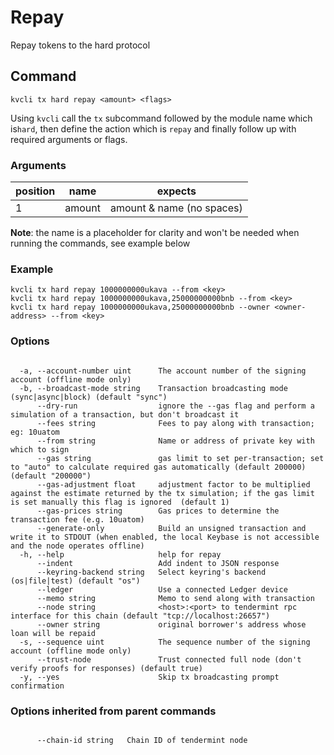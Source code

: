 # Repay

Repay tokens to the hard protocol

## Command
```
kvcli tx hard repay <amount> <flags>
```

Using ```kvcli``` call the ```tx``` subcommand followed by the module name which is```hard```, then define the action which is ```repay``` and finally follow up with required arguments or flags.

### Arguments
position|name|expects
|--|--|--|
1|amount| amount & name (no spaces)


**Note**: the name is a placeholder for clarity and won't be needed when running the commands, see example below

### Example
```
kvcli tx hard repay 1000000000ukava --from <key>
kvcli tx hard repay 1000000000ukava,25000000000bnb --from <key>
kvcli tx hard repay 1000000000ukava,25000000000bnb --owner <owner-address> --from <key>
```
 
### Options
```

  -a, --account-number uint      The account number of the signing account (offline mode only)
  -b, --broadcast-mode string    Transaction broadcasting mode (sync|async|block) (default "sync")
      --dry-run                  ignore the --gas flag and perform a simulation of a transaction, but don't broadcast it
      --fees string              Fees to pay along with transaction; eg: 10uatom
      --from string              Name or address of private key with which to sign
      --gas string               gas limit to set per-transaction; set to "auto" to calculate required gas automatically (default 200000) (default "200000")
      --gas-adjustment float     adjustment factor to be multiplied against the estimate returned by the tx simulation; if the gas limit is set manually this flag is ignored  (default 1)
      --gas-prices string        Gas prices to determine the transaction fee (e.g. 10uatom)
      --generate-only            Build an unsigned transaction and write it to STDOUT (when enabled, the local Keybase is not accessible and the node operates offline)
  -h, --help                     help for repay
      --indent                   Add indent to JSON response
      --keyring-backend string   Select keyring's backend (os|file|test) (default "os")
      --ledger                   Use a connected Ledger device
      --memo string              Memo to send along with transaction
      --node string              <host>:<port> to tendermint rpc interface for this chain (default "tcp://localhost:26657")
      --owner string             original borrower's address whose loan will be repaid
  -s, --sequence uint            The sequence number of the signing account (offline mode only)
      --trust-node               Trust connected full node (don't verify proofs for responses) (default true)
  -y, --yes                      Skip tx broadcasting prompt confirmation

```

### Options inherited from parent commands
```

      --chain-id string   Chain ID of tendermint node

```